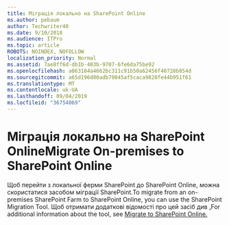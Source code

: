 ```yaml
---
title: Міграція локально на SharePoint Online
ms.author: pebaum
author: Techwriter40
ms.date: 9/10/2018
ms.audience: ITPro
ms.topic: article
ROBOTS: NOINDEX, NOFOLLOW
localization_priority: Normal
ms.assetid: 7ae8ff6d-db1b-403b-9707-6fe6da75be92
ms.openlocfilehash: a063184a4662bc311c91b50a62456f40728b854d
ms.sourcegitcommit: a65d196d00adb70045af5caca9828fe44b951f61
ms.translationtype: MT
ms.contentlocale: uk-UA
ms.lasthandoff: 09/04/2019
ms.locfileid: "36754069"
---
```

# <a name="migrate-on-premises-to-sharepoint-online"></a><span data-ttu-id="f8601-102">Міграція локально на SharePoint Online</span><span class="sxs-lookup"><span data-stu-id="f8601-102">Migrate On-premises to SharePoint Online</span></span>

<span data-ttu-id="f8601-103">Щоб перейти з локальної ферми SharePoint до SharePoint Online, можна скористатися засобом міграції SharePoint.</span><span class="sxs-lookup"><span data-stu-id="f8601-103">To migrate from an on-premises SharePoint Farm to SharePoint Online, you can use the SharePoint Migration Tool.</span></span> <span data-ttu-id="f8601-104">Щоб отримати додаткові відомості про цей засіб див [.](https://go.microsoft.com/fwlink/?linkid=2019574)</span><span class="sxs-lookup"><span data-stu-id="f8601-104">For additional information about the tool, see [Migrate to SharePoint Online.](https://go.microsoft.com/fwlink/?linkid=2019574)</span></span>
  

